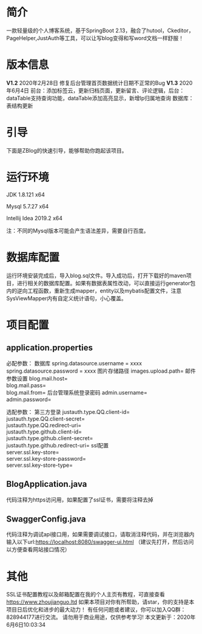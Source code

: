 # 简介
一款轻量级的个人博客系统，基于SpringBoot 2.13，融合了hutool，Ckeditor，PageHelper,JustAuth等工具，可以让写blog变得和写word文档一样舒服！
# 版本信息
**V1.2**  2020年2月28日 修复后台管理首页数据统计日期不正常的Bug
**V1.3**  2020年6月4日  前台：添加标签云，更新归档页面，更新留言、评论逻辑，后台：dataTable支持查询功能，dataTable添加高亮显示，新增Ip归属地查询 数据库：表结构更新
# 引导

下面是ZBlog的快速引导，能够帮助你跑起该项目。

# 运行环境
JDK 1.8.121 x64 

Mysql 5.7.27 x64

Intellij Idea 2019.2 x64

注：不同的Mysql版本可能会产生语法差异，需要自行百度。

# 数据库配置

运行环境安装完成后，导入blog.sql文件。导入成功后，打开下载好的maven项目，进行相关的数据库配置。如果有数据表属性改动，可以直接运行generator包内的逆向工程函数，重新生成mapper，entity以及mybatis配置文件，注意SysViewMapper内有自定义统计语句，小心覆盖。
# 项目配置
## application.properties
必配参数：
数据库
spring.datasource.username = xxxx  
spring.datasource.password = xxxx
图片存储路径
images.upload.path=
邮件参数设置
blog.mail.host=  
blog.mail.pass=  
blog.mail.from=
后台管理系统登录密码
admin.username=  
admin.password=

选配参数：
第三方登录
justauth.type.QQ.client-id=  
justauth.type.QQ.client-secret=  
justauth.type.QQ.redirect-uri=  
justauth.type.github.client-id=  
justauth.type.github.client-secret=  
justauth.type.github.redirect-uri=
ssl配置  
server.ssl.key-store=  
server.ssl.key-store-password=  
server.ssl.key-store-type=
## BlogApplication.java
代码注释为https访问用，如果配置了ssl证书，需要将注释去掉
## SwaggerConfig.java
代码注释为调试api接口用，如果需要调试接口，请取消注释代码，并在浏览器内输入以下url:[https://localhost:8080/swagger-ui.html](https://localhost/swagger-ui.html)
（建议先打开，然后访问以方便查看网站接口情况）
# 其他
SSL证书配置教程以及邮箱配置在我的个人主页有教程，可直接查看 https://www.zhoujianguo.ltd
如果本项目对你有所帮助，请star，你的支持是本项目日后优化和进步的最大动力！
有任何问题或者建议，你可以加入QQ群：828944177进行交流。
请勿用于商业用途，仅供参考学习!
本文更新于：2020年6月6日10:03:34
